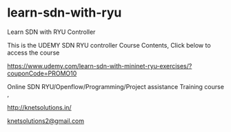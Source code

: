 # learn-sdn-with-ryu
Learn SDN with RYU Controller

This is the UDEMY SDN RYU controller Course Contents, Click below to access the course

https://www.udemy.com/learn-sdn-with-mininet-ryu-exercises/?couponCode=PROMO10


Online SDN RYU/Openflow/Programming/Project assistance Training course ,

http://knetsolutions.in/

knetsolutions2@gmail.com

